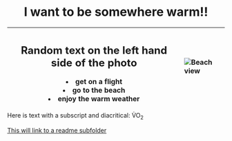 <h1 align="center"> I want to be somewhere warm!! </h1>
  
   
|<h2> Random text on the left hand side of the photo </h2> <p> <li> get on a flight <li> go to the beach <li> enjoy the warm weather|![Beach view](https://th.bing.com/th/id/R.f96b21fd71b2e219b176ad7077b01588?rik=qqWYA5L6jcT60w&riu=http%3a%2f%2ftravel.home.sndimg.com%2fcontent%2fdam%2fimages%2ftravel%2ffullset%2f2014%2f12%2f4%2ftop-vacation-spots-cancun.jpg.rend.hgtvcom.966.725.jpeg&ehk=1LjPXrpmVbUrXCJhHVy8Kct%2bQd6LM6WRrRq0%2f3E1U1E%3d&risl=&pid=ImgRaw&r=0)|
|---------------|:---------------------------------------------------------------------------------------------------------------------------------------------------------------------------------------------------------------------------------------------------------------------------------------------------------------------------------------|
    
    
<p> Here is text with a subscript and diacritical: V&#775O<sub>2</sub> </p>
  

[This will link to a readme subfolder](/Imagesubfolder/readme4.md)
